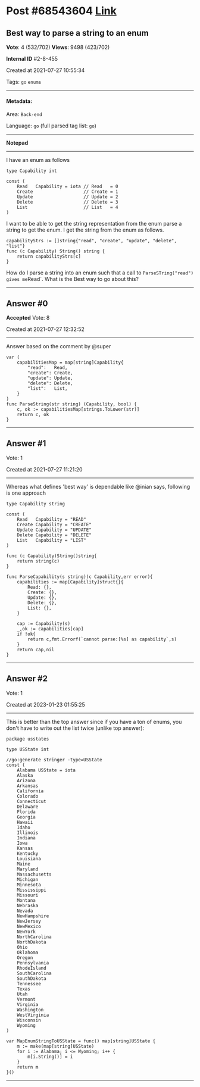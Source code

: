 
# Post \#68543604 [Link](https://stackoverflow.com/questions/68543604/)

## Best way to parse a string to an enum

**Vote**: 4 (532/702) **Views**: 9498 (423/702) 

**Internal ID** \#2-8-455

Created at 2021-07-27 10:55:34

Tags: `go` `enums`

----------

#### Metadata:

Area: `Back-end`

Language: `go` (full parsed tag list: `go`)

----------

**Notepad**


----------

I have an enum as follows
```
type Capability int

const (
    Read   Capability = iota // Read   = 0
    Create                   // Create = 1
    Update                   // Update = 2
    Delete                   // Delete = 3
    List                     // List   = 4
)
```

I want to be able to get the string representation from the enum  parse a string to get the enum.
I get the string from the enum as follows.
```
capabilityStrs := []string{"read", "create", "update", "delete", "list"}
func (c Capability) String() string {
    return capabilityStrs[c]
}
```

How do I parse a string into an enum such that a call to `ParseSTring("read") gives me`Read`. What is the Best way to go about this?


----------
        
## Answer \#0

**Accepted** Vote: 8

Created at 2021-07-27 12:32:52

------------

Answer based on the comment by @super
```
var (
    capabilitiesMap = map[string]Capability{
        "read":   Read,
        "create": Create,
        "update": Update,
        "delete": Delete,
        "list":   List,
    }
)
func ParseString(str string) (Capability, bool) {
    c, ok := capabilitiesMap[strings.ToLower(str)]
    return c, ok
}
```



------------
    
    
## Answer \#1

 Vote: 1

Created at 2021-07-27 11:21:20

------------

Whereas what defines 'best way' is dependable like @inian says, following is one approach
```
type Capability string

const (
    Read   Capability = "READ"
    Create Capability = "CREATE"
    Update Capability = "UPDATE"
    Delete Capability = "DELETE"
    List   Capability = "LIST"
)

func (c Capability)String()string{
    return string(c)
}

func ParseCapability(s string)(c Capability,err error){
    capabilities := map[Capability]struct{}{
        Read: {},
        Create: {},
        Update: {},
        Delete: {},
        List: {},
    }

    cap := Capability(s)
    _,ok := capabilities[cap]
    if !ok{
        return c,fmt.Errorf(`cannot parse:[%s] as capability`,s)
    }
    return cap,nil
}
```



------------
    
    
## Answer \#2

 Vote: 1

Created at 2023-01-23 01:55:25

------------

This is better than the top answer since if you have a ton of enums, you don't have to write out the list twice (unlike top answer):
```
package usstates

type USState int

//go:generate stringer -type=USState
const (
    Alabama USState = iota
    Alaska
    Arizona
    Arkansas
    California
    Colorado
    Connecticut
    Delaware
    Florida
    Georgia
    Hawaii
    Idaho
    Illinois
    Indiana
    Iowa
    Kansas
    Kentucky
    Louisiana
    Maine
    Maryland
    Massachusetts
    Michigan
    Minnesota
    Mississippi
    Missouri
    Montana
    Nebraska
    Nevada
    NewHampshire
    NewJersey
    NewMexico
    NewYork
    NorthCarolina
    NorthDakota
    Ohio
    Oklahoma
    Oregon
    Pennsylvania
    RhodeIsland
    SouthCarolina
    SouthDakota
    Tennessee
    Texas
    Utah
    Vermont
    Virginia
    Washington
    WestVirginia
    Wisconsin
    Wyoming
)

var MapEnumStringToUSState = func() map[string]USState {
    m := make(map[string]USState)
    for i := Alabama; i <= Wyoming; i++ {
        m[i.String()] = i
    }
    return m
}()
```



------------
    
    